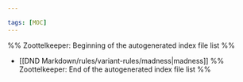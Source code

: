 ```yaml
---

tags: [MOC]
---
```

%% Zoottelkeeper: Beginning of the autogenerated index file list  %%
-  [[DND Markdown/rules/variant-rules/madness|madness]]
%% Zoottelkeeper: End of the autogenerated index file list  %%
